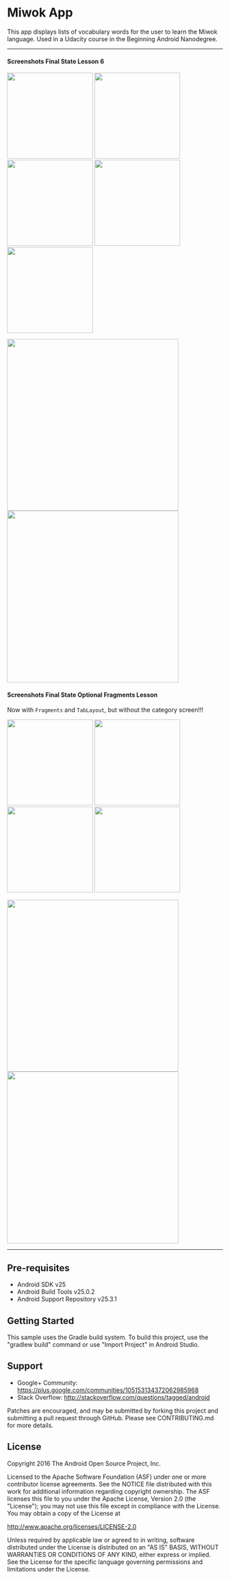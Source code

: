 Miwok App
===================================

This app displays lists of vocabulary words for the user to learn the Miwok language.
Used in a Udacity course in the Beginning Android Nanodegree.

---

#### Screenshots Final State Lesson 6

<img src="https://dl.dropboxusercontent.com/s/ff95zqsxlhq6ia6/Screenshot_1496677853.png" alt="" width=200/> <img src="https://dl.dropboxusercontent.com/s/l8xc5thpzwwg5gy/Screenshot_1496676421.png" alt="" width=200/> <img src="https://dl.dropboxusercontent.com/s/2yztmm8b72y9cjk/Screenshot_1496676426.png" alt="" width=200/> <img src="https://dl.dropboxusercontent.com/s/7k85remp04738au/Screenshot_1496676415.png" alt="" width=200/> <img src="https://dl.dropboxusercontent.com/s/1sjdl3jh39vbt4f/Screenshot_1496677883.png" alt="" width=200/>

<img src="https://dl.dropboxusercontent.com/s/3mvnmdnrwoz1en1/Screenshot_1496677895.png" alt="" width=400/> <img src="https://dl.dropboxusercontent.com/s/u7izfdue2r0wit5/Screenshot_1496677900.png" alt="" width=400/>

#### Screenshots Final State Optional Fragments Lesson

Now with `Fragments` and `TabLayout`, but without the category screen!!!

<img src="https://dl.dropboxusercontent.com/s/3afneyi7l23z81f/Screenshot_1497110194.png" alt="" width=200/> <img src="https://dl.dropboxusercontent.com/s/5emuf1gvmz1xz3w/Screenshot_1497110197.png" alt="" width=200/> <img src="https://dl.dropboxusercontent.com/s/i0xdg2primmk8h6/Screenshot_1497110199.png" alt="" width=200/> <img src="https://dl.dropboxusercontent.com/s/iauad1u4mhkxi0d/Screenshot_1497110279.png" alt="" width=200/>

<img src="https://dl.dropboxusercontent.com/s/ex87yggef8wup48/Screenshot_1497110218.png" alt="" width=400/> <img src="https://dl.dropboxusercontent.com/s/b86lmohkw0ksyr6/Screenshot_1497110223.png" alt="" width=400/>

---

Pre-requisites
--------------

- Android SDK v25
- Android Build Tools v25.0.2
- Android Support Repository v25.3.1

Getting Started
---------------

This sample uses the Gradle build system. To build this project, use the
"gradlew build" command or use "Import Project" in Android Studio.

Support
-------

- Google+ Community: https://plus.google.com/communities/105153134372062985968
- Stack Overflow: http://stackoverflow.com/questions/tagged/android

Patches are encouraged, and may be submitted by forking this project and
submitting a pull request through GitHub. Please see CONTRIBUTING.md for more details.

License
-------

Copyright 2016 The Android Open Source Project, Inc.

Licensed to the Apache Software Foundation (ASF) under one or more contributor
license agreements.  See the NOTICE file distributed with this work for
additional information regarding copyright ownership.  The ASF licenses this
file to you under the Apache License, Version 2.0 (the "License"); you may not
use this file except in compliance with the License.  You may obtain a copy of
the License at

http://www.apache.org/licenses/LICENSE-2.0

Unless required by applicable law or agreed to in writing, software
distributed under the License is distributed on an "AS IS" BASIS, WITHOUT
WARRANTIES OR CONDITIONS OF ANY KIND, either express or implied.  See the
License for the specific language governing permissions and limitations under
the License.